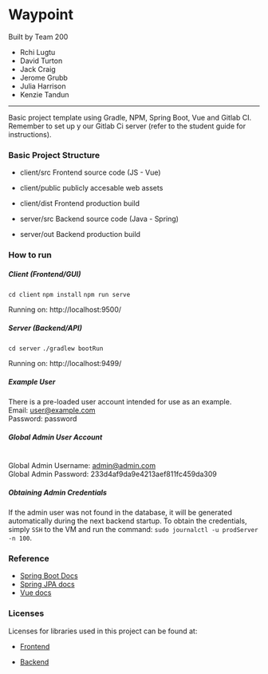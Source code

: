 # Waypoint
Built by Team 200
- Rchi Lugtu
- David Turton
- Jack Craig
- Jerome Grubb
- Julia Harrison
- Kenzie Tandun

-----
Basic project template using Gradle, NPM, Spring Boot, Vue and Gitlab CI. Remember to set up y
our Gitlab Ci server (refer to the student guide for instructions).

### Basic Project Structure
- client/src Frontend source code (JS - Vue)
- client/public publicly accesable web assets
- client/dist Frontend production build

- server/src Backend source code (Java - Spring)
- server/out Backend production build

### How to run
##### Client (Frontend/GUI)
`cd client`
`npm install`
`npm run serve`

Running on: http://localhost:9500/

##### Server (Backend/API)
`cd server`
`./gradlew bootRun`

Running on: http://localhost:9499/

##### Example User
There is a pre-loaded user account intended for use as an example.
<br> Email: user@example.com
<br> Password: password

##### Global Admin User Account
<br> Global Admin Username: admin@admin.com
<br> Global Admin Password: 233d4af9da9e4213aef811fc459da309

##### Obtaining Admin Credentials

If the admin user was not found in the database, it will be generated
automatically during the next backend startup. To obtain the credentials, simply
`SSH` to the VM and run the command: `sudo journalctl -u prodServer -n 100`.

### Reference
- [Spring Boot Docs](https://docs.spring.io/spring-boot/docs/current/reference/htmlsingle/)
- [Spring JPA docs](https://docs.spring.io/spring-data/jpa/docs/current/reference/html/#preface)
- [Vue docs](https://vuejs.org/v2/guide/)

### Licenses

Licenses for libraries used in this project can be found at:

- [Frontend](./client/LICENSES/LICENSE.md)

- [Backend](./server/LICENCES/LICENSES.md)
